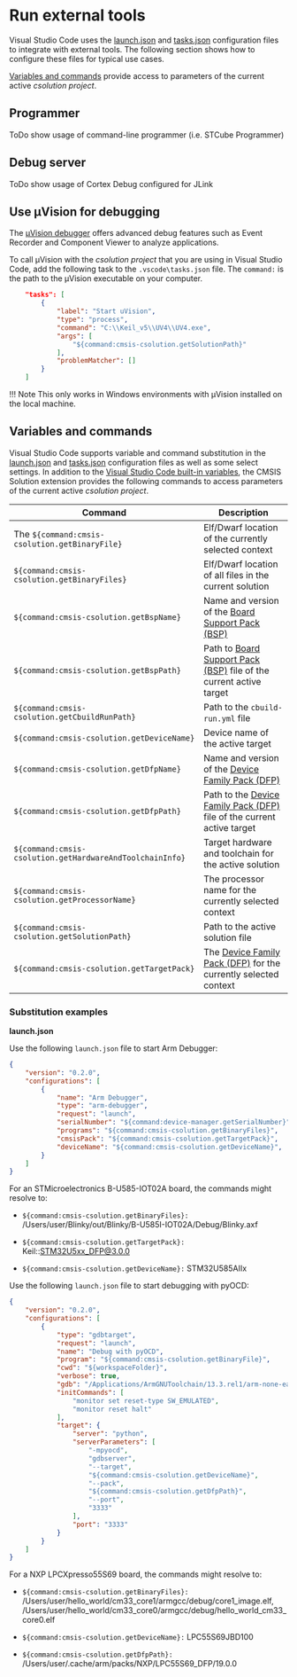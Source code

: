 # Run external tools

Visual Studio Code uses the [launch.json](https://code.visualstudio.com/docs/editor/debugging) and [tasks.json](https://code.visualstudio.com/docs/editor/tasks) configuration files to integrate with external tools. The following section shows how to configure these files for typical use cases.

[Variables and commands](#variables-and-commands) provide access to parameters of the current active *csolution project*.

## Programmer

ToDo show usage of command-line programmer (i.e. STCube Programmer)

## Debug server

ToDo show usage of Cortex Debug configured for JLink

## Use µVision for debugging

The [µVision debugger](https://developer.arm.com/documentation/101407/0541/Debugging) offers advanced debug features such as
Event Recorder and Component Viewer to analyze applications.

To call µVision with the *csolution project* that you are using in Visual Studio Code, add the following task to the `.vscode\tasks.json`  file. The `command:` is the path to the µVision executable on your computer.

```json
    "tasks": [
        {
            "label": "Start uVision",
            "type": "process",
            "command": "C:\\Keil_v5\\UV4\\UV4.exe",
            "args": [
                "${command:cmsis-csolution.getSolutionPath}"
            ],
            "problemMatcher": []
        }
    ]
```

!!! Note
    This only works in Windows environments with µVision installed on the local machine.

## Variables and commands

Visual Studio Code supports variable and command substitution in the [launch.json](https://code.visualstudio.com/docs/editor/debugging) and
[tasks.json](https://code.visualstudio.com/docs/editor/tasks) configuration files as well as some select settings. In
addition to the [Visual Studio Code built-in variables](https://code.visualstudio.com/docs/editor/variables-reference), the CMSIS
Solution extension provides the following commands to access parameters of the current active *csolution project*.

| Command  | Description |
|----------|-------------|
| The `${command:cmsis-csolution.getBinaryFile}`               | Elf/Dwarf location of the currently selected context |
| `${command:cmsis-csolution.getBinaryFiles}`              | Elf/Dwarf location of all files in the current solution |
| `${command:cmsis-csolution.getBspName}`                  | Name and version of the [Board Support Pack (BSP)](https://www.keil.arm.com/boards/) |
| `${command:cmsis-csolution.getBspPath}`                  | Path to [Board Support Pack (BSP)](https://www.keil.arm.com/boards/) file of the current active target |
| `${command:cmsis-csolution.getCbuildRunPath}`            | Path to the `cbuild-run.yml` file |
| `${command:cmsis-csolution.getDeviceName}`               | Device name of the active target |
| `${command:cmsis-csolution.getDfpName}`                  | Name and version of the [Device Family Pack (DFP)](https://www.keil.arm.com/devices/) |
| `${command:cmsis-csolution.getDfpPath}`                  | Path to the [Device Family Pack (DFP)](https://www.keil.arm.com/devices/) file of the current active target |
| `${command:cmsis-csolution.getHardwareAndToolchainInfo}` | Target hardware and toolchain for the active solution |
| `${command:cmsis-csolution.getProcessorName}`            | The processor name for the currently selected context |
| `${command:cmsis-csolution.getSolutionPath}`             | Path to the active solution file |
| `${command:cmsis-csolution.getTargetPack}`               | The [Device Family Pack (DFP)](https://www.keil.arm.com/devices/) for the currently selected context |

### Substitution examples

**launch.json**

Use the following `launch.json` file to start Arm Debugger:

```json
{
    "version": "0.2.0",
    "configurations": [
        {
            "name": "Arm Debugger",
            "type": "arm-debugger",
            "request": "launch",
            "serialNumber": "${command:device-manager.getSerialNumber}",
            "programs": "${command:cmsis-csolution.getBinaryFiles}",
            "cmsisPack": "${command:cmsis-csolution.getTargetPack}",
            "deviceName": "${command:cmsis-csolution.getDeviceName}",
        }
    ]
}
```

For an STMicroelectronics B-U585-IOT02A board, the commands might resolve to:

- `${command:cmsis-csolution.getBinaryFiles}:` /Users/user/Blinky/out/Blinky/B-U585I-IOT02A/Debug/Blinky.axf

- `${command:cmsis-csolution.getTargetPack}:` Keil::STM32U5xx_DFP@3.0.0

- `${command:cmsis-csolution.getDeviceName}:` STM32U585AIIx

Use the following `launch.json` file to start debugging with pyOCD:

```json
{
    "version": "0.2.0",
    "configurations": [
        {
            "type": "gdbtarget",
            "request": "launch",
            "name": "Debug with pyOCD",
            "program": "${command:cmsis-csolution.getBinaryFile}",
            "cwd": "${workspaceFolder}",
            "verbose": true,
            "gdb": "/Applications/ArmGNUToolchain/13.3.rel1/arm-none-eabi/bin/arm-none-eabi-gdb",
            "initCommands": [
                "monitor set reset-type SW_EMULATED",
                "monitor reset halt"
            ],
            "target": {
                "server": "python",
                "serverParameters": [
                    "-mpyocd",
                    "gdbserver",
                    "--target",
                    "${command:cmsis-csolution.getDeviceName}",
                    "--pack",
                    "${command:cmsis-csolution.getDfpPath}",
                    "--port",
                    "3333"
                ],
                "port": "3333"
            }
        }
    ]
}
```

For a NXP LPCXpresso55S69 board, the commands might resolve to:

- `${command:cmsis-csolution.getBinaryFiles}:` /Users/user/hello_world/cm33_core1/armgcc/debug/core1_image.elf, /Users/user/hello_world/cm33_core0/armgcc/debug/hello_world_cm33_core0.elf

- `${command:cmsis-csolution.getDeviceName}:` LPC55S69JBD100

- `${command:cmsis-csolution.getDfpPath}:` /Users/user/.cache/arm/packs/NXP/LPC55S69_DFP/19.0.0
